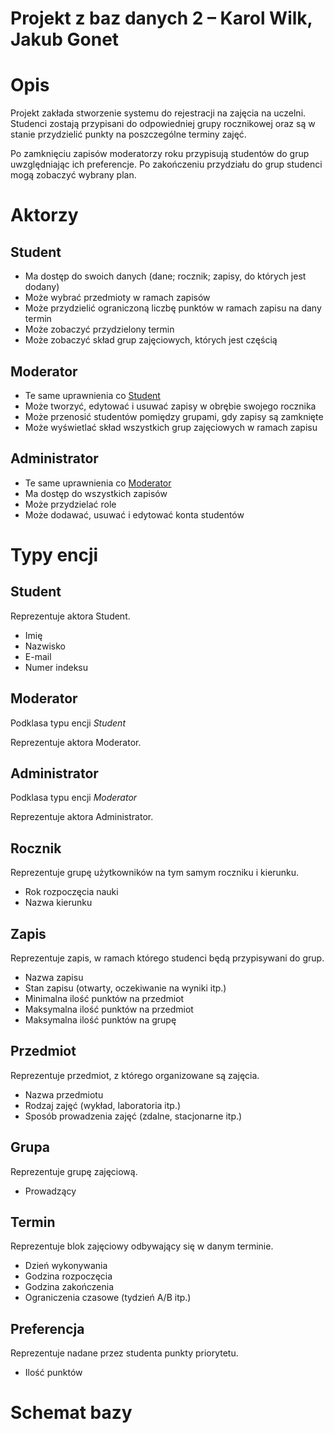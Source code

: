 # Projekt z baz danych 2 – Karol Wilk, Jakub Gonet

# Opis

Projekt zakłada stworzenie systemu do rejestracji na zajęcia na uczelni.
Studenci zostają przypisani do odpowiedniej grupy rocznikowej oraz są w stanie przydzielić punkty na poszczególne terminy zajęć.

Po zamknięciu zapisów moderatorzy roku przypisują studentów do grup uwzględniając ich preferencje. Po zakończeniu przydziału do grup studenci mogą zobaczyć wybrany plan.

# Aktorzy

## Student

- Ma dostęp do swoich danych (dane; rocznik; zapisy, do których jest dodany)
- Może wybrać przedmioty w ramach zapisów
- Może przydzielić ograniczoną liczbę punktów w ramach zapisu na dany termin
- Może zobaczyć przydzielony termin
- Może zobaczyć skład grup zajęciowych, których jest częścią

## Moderator

- Te same uprawnienia co [Student](#Student)
- Może tworzyć, edytować i usuwać zapisy w obrębie swojego rocznika
- Może przenosić studentów pomiędzy grupami, gdy zapisy są zamknięte
- Może wyświetlać skład wszystkich grup zajęciowych w ramach zapisu

## Administrator

- Te same uprawnienia co [Moderator](#Moderator)
- Ma dostęp do wszystkich zapisów
- Może przydzielać role
- Może dodawać, usuwać i edytować konta studentów


# Typy encji

## Student

Reprezentuje aktora Student.
- Imię
- Nazwisko
- E-mail
- Numer indeksu

## Moderator

Podklasa typu encji _Student_

Reprezentuje aktora Moderator.

## Administrator

Podklasa typu encji _Moderator_

Reprezentuje aktora Administrator.

## Rocznik

Reprezentuje grupę użytkowników na tym samym roczniku i kierunku.

- Rok rozpoczęcia nauki
- Nazwa kierunku

## Zapis

Reprezentuje zapis, w ramach którego studenci będą przypisywani do grup.

- Nazwa zapisu
- Stan zapisu (otwarty, oczekiwanie na wyniki itp.)
- Minimalna ilość punktów na przedmiot
- Maksymalna ilość punktów na przedmiot
- Maksymalna ilość punktów na grupę

## Przedmiot

Reprezentuje przedmiot, z którego organizowane są zajęcia.

- Nazwa przedmiotu
- Rodzaj zajęć (wykład, laboratoria itp.)
- Sposób prowadzenia zajęć (zdalne, stacjonarne itp.)

## Grupa

Reprezentuje grupę zajęciową.

- Prowadzący

## Termin

Reprezentuje blok zajęciowy odbywający się w danym terminie.

- Dzień wykonywania
- Godzina rozpoczęcia
- Godzina zakończenia
- Ograniczenia czasowe (tydzień A/B itp.)

## Preferencja

Reprezentuje nadane przez studenta punkty priorytetu.

- Ilość punktów

# Schemat bazy
